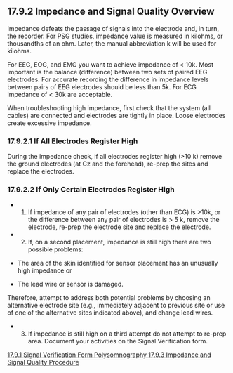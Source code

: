 ## 17.9.2 Impedance and Signal Quality Overview

Impedance defeats the passage of signals into the electrode and, in turn, the recorder.  For PSG studies, impedance value is measured in kilohms, or thousandths of an ohm.  Later, the manual abbreviation k will be used for kilohms.

For EEG, EOG, and EMG you want to achieve impedance of < 10k.  Most important is the balance (difference) between two sets of paired EEG electrodes.  For accurate recording the difference in impedance levels between pairs of EEG electrodes should be less than 5k.  For ECG impedance of < 30k are acceptable.

When troubleshooting high impedance, first check that the system (all cables) are connected and electrodes are tightly in place.  Loose electrodes create excessive impedance.

### 17.9.2.1 If All Electrodes Register High

During the impedance check, if all electrodes register high (>10 k) remove the ground electrodes (at Cz and the forehead), re-prep the sites and replace the electrodes.

### 17.9.2.2 If Only Certain Electrodes Register High

* 1. If impedance of any pair of electrodes (other than ECG) is >10k, or the difference between any pair of electrodes is > 5 k, remove the electrode, re-prep the electrode site and replace the electrode.
* 2. If, on a second placement, impedance is still high there are two possible problems:

 * The area of the skin identified for sensor placement has an unusually high impedance or
 * The lead wire or sensor is damaged.

 Therefore, attempt to address both potential problems by choosing an alternative electrode site (e.g., immediately adjacent to previous site or use of one of the alternative sites indicated above), and change lead wires.

* 3. If impedance is still high on a third attempt do not attempt to re-prep area. Document your activities on the Signal Verification form.


<div class="center">
<div class="btn-group">
  <a href=":pages_path:/manuals/polysomnography/17-09-01-signal-verification-form.md" class="btn btn-default">
    <span class="glyphicon glyphicon-chevron-left"></span>
    17.9.1 Signal Verification Form
  </a>

  <a href=":pages_path:/manuals/polysomnography" class="btn btn-default">
    <span class="glyphicon glyphicon-chevron-up"></span>
    Polysomnography
  </a>

  <a href=":pages_path:/manuals/polysomnography/17-09-03-impedance-signal-procedure.md" class="btn btn-success">
    17.9.3 Impedance and Signal Quality Procedure
    <span class="glyphicon glyphicon-chevron-right"></span>
  </a>
</div>
</div>
